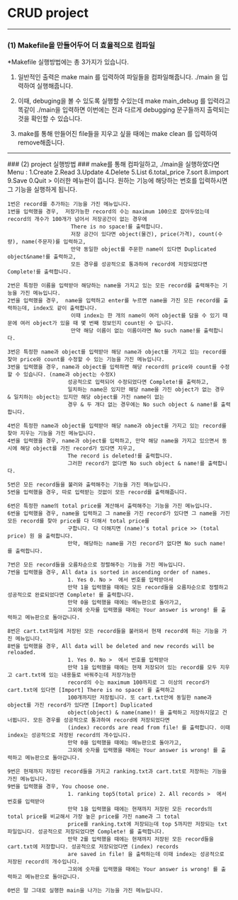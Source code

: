 # CRUD project #
<hr>

### (1) Makefile을 만들어두어 더 효율적으로 컴파일 ###

  *Makefile 실행방법에는 총 3가지가 있습니다.
    
  1. 일반적인 출력은 make main 를 입력하여 파일들을 컴파일해줍니다. ./main 을 입력하여 실행해줍니다.
    
  2. 이때, debuging을 볼 수 있도록 실행할 수있는데 make main_debug 를 입력라고 똑같이 ./main을 입력하면 이번에는 전과 다르게 debugging 문구들까지 출력되는 것을 확인할 수 있습니다.
    
  3. make를 통해 만들어진 file들을 지우고 싶을 때에는 make clean 를 입력하여 remove해줍니다. 

<hr>
### (2) project 실행방법 ###
    make를 통해 컴파일하고, ./main을 실행하였다면
    Menu : 1.Create 2.Read 3.Update 4.Delete 5.List 6.total_price 7.sort 8.import 9.Save 0.Quit > 이러한 메뉴판이 뜹니다.
    원하는 기능에 해당하는 번호를 입력하시면 그 기능을 실행하게 됩니다.
    
    1번은 record를 추가하는 기능을 가진 메뉴입니다.
    1번을 입력했을 경우,  저장가능한 record의 수는 maximum 100으로 잡아두었는데 record의 개수가 100개가 넘어서 저장공간이 없는 경우에 
                        There is no space!를 출력합니다.
                        저장 공간이 있다면 object(물건), price(가격), count(수량), name(주문자)를 입력하고, 
                        만약 동일한 object를 주문한 name이 있다면 Duplicated object&name!를 출력하고,
                        모든 경우를 성공적으로 통과하여 record에 저장되었다면 Complete!를 출력합니다.
    
    2번은 특정한 이름을 입력받아 해당하는 name을 가지고 있는 모든 record를 출력해주는 기능을 가진 메뉴입니다.
    2번을 입력했을 경우,  name을 입력하고 enter를 누르면 name을 가진 모든 record를 출력하는데, index도 같이 출력합니다.
                        이때 index는 한 개의 name이 여러 object를 담을 수 있기 때문에 여러 object가 있을 때 몇 번째 정보인지 count된 수 입니다.
                        만약 해당 이름이 없는 이름이라면 No such name!를 출력합니다.
    
    3번은 특정한 name과 object를 입력받아 해당 name과 object를 가지고 있는 record를 찾아 price와 count를 수정할 수 있는 기능을 가진 메뉴입니다.
    3번을 입력했을 경우, name과 object를 입력하면 해당 record의 price와 count를 수정할 수 있습니다. (name과 object는 수정X)
                       성공적으로 입력되어 수정되었다면 Complete!를 출력하고,
                       일치하는 name은 있지만 해당 name을 가진 object가 없는 경우 & 일치하는 object는 있지만 해당 object를 가진 name이 없는
                       경우 & 두 개다 없는 경우에는 No such object & name!를 출력합니다.
    
    4번은 특정한 name과 object를 입력받아 해당 name과 object를 가지고 있는 record를 찾아 지우는 기능을 가진 메뉴입니다.
    4번을 입력했을 경우, name과 object를 입력하고, 만약 해당 name을 가지고 있으면서 동시에 해당 object를 가진 record가 있다면 지우고, 
                       The record is deleted!를 출력합니다.
                       그러한 record가 없다면 No such object & name!를 출력합니다.
    
    5번은 모든 record들을 불러와 출력해주는 기능을 가진 메뉴입니다.
    5번을 입력했을 경우, 따로 입력받는 것없이 모든 record를 출력해줍니다.
    
    6번은 특정한 name의 total price를 계산해서 출력해주는 기능을 가진 메뉴입니다.
    6번을 입력했을 경우, name을 입력하고 그 name을 가진 record가 있다면 그 name을 가진 모든 record를 찾아 price를 다 더해서 total price를
                       구합니다. 다 더해지면 (name)'s total price >> (total price) 원 을 출력합니다.
                       만약, 해당하는 name을 가진 record가 없다면 No such name! 를 출력합니다.
    
    7번은 모든 record들을 오름차순으로 정렬해주는 기능을 가진 메뉴입니다.
    7번을 입력했을 경우, All data is sorted in ascending order of names.
                       1. Yes 0. No >  에서 번호를 입력받아서
                       만약 1을 입력했을 때에는 모든 record들을 오름차순으로 정렬하고 성공적으로 완료되었다면 Complete! 를 출력합니다.
                       만약 0을 입력했을 때에는 메뉴판으로 돌아가고,
                       그외에 숫자를 입력했을 때에는 Your answer is wrong! 를 출력하고 메뉴판으로 돌아갑니다.
    
    8번은 cart.txt파일에 저장된 모든 record들을 불러와서 현재 record에 하는 기능을 가진 메뉴입니다.
    8번을 입력했을 경우, All data will be deleted and new records will be reloaded.
                       1. Yes 0. No >  에서 번호를 입력받아
                       만약 1을 입력했을 때에는 현재 저장되어 있는 record를 모두 지우고 cart.txt에 있는 내용들로 바꿔주는데 저장가능한
                       record의 수는 maximum 100까지로 그 이상의 record가 cart.txt에 있다면 [Import] There is no space! 를 출력하고
                       100개까지만 저장됩니다. 또 cart.txt안에 동일한 name과 object를 가진 record가 있다면 [Import] Duplicated 
                       object(object) & name(name)! 을 출력하고 저장하지않고 건너뜁니다. 모든 경우를 성공적으로 통과하여 record에 저장되었다면
                       (index) records are read from file! 를 출력합니다. 이때 index는 성공적으로 저장된 record의 개수입니다.
                       만약 0을 입력했을 때에는 메뉴판으로 돌아가고,
                       그외에 숫자를 입력했을 때에는 Your answer is wrong! 를 출력하고 메뉴판으로 돌아갑니다.
    
    9번은 현재까지 저장된 record들을 가지고 ranking.txt과 cart.txt로 저장하는 기능을 가진 메뉴입니다.
    9번을 입력했을 경우, You choose one.
                       1. ranking top5(total price) 2. All records >  에서 번호를 입력받아 
                       만약 1을 입력했을 때에는 현재까지 저장된 모든 records의 total price를 비교해서 가장 높은 price를 가진 name과 그 total
                       price를 ranking.txt에 저장되는데 top 5까지만 저장되는 txt파일입니다. 성공적으로 저장되었다면 Complete! 를 출력합니다.
                       만약 2를 입력했을 때에는 현재까지 저장된 모든 record들을 cart.txt에 저장합니다. 성공적으로 저장되었다면 (index) records
                       are saved in file! 을 출력하는데 이때 index는 성공적으로 저장된 record의 개수입니다.
                       그외에 숫자를 입력했을 때에는 Your answer is wrong! 를 출력하고 메뉴판으로 돌아갑니다.
    
    0번은 말 그대로 실행한 main을 나가는 기능을 가진 메뉴입니다.
